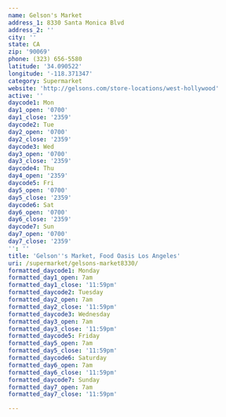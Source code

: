 ```yaml
---
name: Gelson's Market
address_1: 8330 Santa Monica Blvd
address_2: ''
city: ''
state: CA
zip: '90069'
phone: (323) 656-5580
latitude: '34.090522'
longitude: '-118.371347'
category: Supermarket
website: 'http://gelsons.com/store-locations/west-hollywood'
active: ''
daycode1: Mon
day1_open: '0700'
day1_close: '2359'
daycode2: Tue
day2_open: '0700'
day2_close: '2359'
daycode3: Wed
day3_open: '0700'
day3_close: '2359'
daycode4: Thu
day4_open: '2359'
daycode5: Fri
day5_open: '0700'
day5_close: '2359'
daycode6: Sat
day6_open: '0700'
day6_close: '2359'
daycode7: Sun
day7_open: '0700'
day7_close: '2359'
'': ''
title: 'Gelson''s Market, Food Oasis Los Angeles'
uri: /supermarket/gelsons-market8330/
formatted_daycode1: Monday
formatted_day1_open: 7am
formatted_day1_close: '11:59pm'
formatted_daycode2: Tuesday
formatted_day2_open: 7am
formatted_day2_close: '11:59pm'
formatted_daycode3: Wednesday
formatted_day3_open: 7am
formatted_day3_close: '11:59pm'
formatted_daycode5: Friday
formatted_day5_open: 7am
formatted_day5_close: '11:59pm'
formatted_daycode6: Saturday
formatted_day6_open: 7am
formatted_day6_close: '11:59pm'
formatted_daycode7: Sunday
formatted_day7_open: 7am
formatted_day7_close: '11:59pm'

---
```

